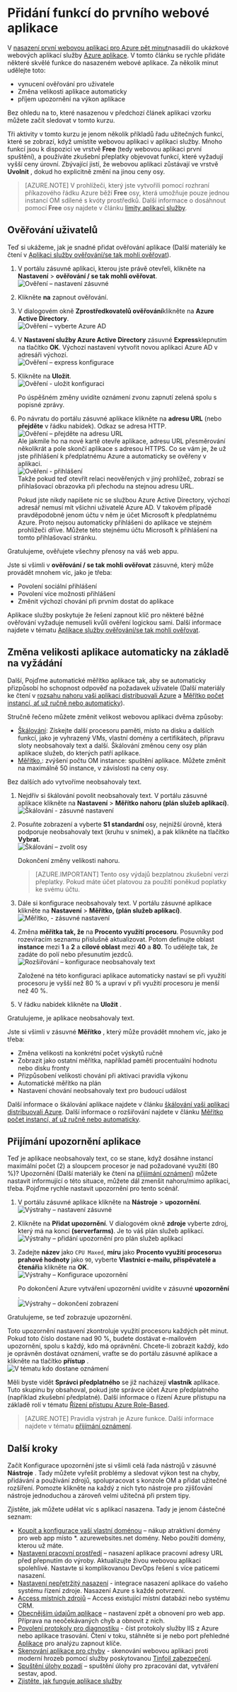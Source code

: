 <properties
    pageTitle="Přidání funkcí do prvního webové aplikace"
    description="Přidání zajímavých funkcí pro webovou aplikaci první za několik minut."
    services="app-service\web"
    documentationCenter=""
    authors="cephalin"
    manager="wpickett"
    editor=""
/>

<tags
    ms.service="app-service-web"
    ms.workload="web"
    ms.tgt_pltfrm="na"
    ms.devlang="na"
    ms.topic="hero-article"
    ms.date="05/12/2016"
    ms.author="cephalin"
/>

# <a name="add-functionality-to-your-first-web-app"></a>Přidání funkcí do prvního webové aplikace

V [nasazení první webovou aplikaci pro Azure pět minut](app-service-web-get-started.md)nasadili do ukázkové webových aplikací služby [Azure aplikace](../app-service/app-service-value-prop-what-is.md). V tomto článku se rychle přidáte některé skvělé funkce do nasazeném webové aplikace. Za několik minut udělejte toto:

- vynucení ověřování pro uživatele
- Změna velikosti aplikace automaticky
- příjem upozornění na výkon aplikace

Bez ohledu na to, které nasazenou v předchozí článek aplikaci vzorku můžete začít sledovat v tomto kurzu.

Tři aktivity v tomto kurzu je jenom několik příkladů řadu užitečných funkcí, které se zobrazí, když umístíte webovou aplikaci v aplikaci služby. Mnoho funkcí jsou k dispozici ve vrstvě **Free** (tedy webovou aplikaci první spuštění), a používáte zkušební přeplatky objevovat funkcí, které vyžadují vyšší ceny úrovní. Zbývající jistí, že webovou aplikaci zůstávají ve vrstvě **Uvolnit** , dokud ho explicitně změní na jinou ceny osy.

>[AZURE.NOTE] V prohlížeči, který jste vytvořili pomocí rozhraní příkazového řádku Azure běží **Free** osy, která umožňuje pouze jednou instancí OM sdílené s kvóty prostředků. Další informace o dosáhnout pomocí **Free** osy najdete v článku [limity aplikaci služby](../azure-subscription-service-limits.md#app-service-limits).

## <a name="authenticate-your-users"></a>Ověřování uživatelů

Teď si ukážeme, jak je snadné přidat ověřování aplikace (Další materiály ke čtení v [Aplikaci služby ověřování/se tak mohli ověřovat](https://azure.microsoft.com/blog/announcing-app-service-authentication-authorization/)).

1. V portálu zásuvné aplikaci, kterou jste právě otevřeli, klikněte na **Nastavení** > **ověřování / se tak mohli ověřovat**.  
    ![Ověření – nastavení zásuvné](./media/app-service-web-get-started/aad-login-settings.png)

2. Klikněte **na** zapnout ověřování.  

4. V dialogovém okně **Zprostředkovatelů ověřování**klikněte na **Azure Active Directory**.  
    ![Ověření – vyberte Azure AD](./media/app-service-web-get-started/aad-login-config.png)

5. V **Nastavení služby Azure Active Directory** zásuvné **Express**klepnutím na tlačítko **OK**. Výchozí nastavení vytvořit novou aplikaci Azure AD v adresáři výchozí.  
 ![Ověření – express konfigurace](./media/app-service-web-get-started/aad-login-express.png)

6. Klikněte na **Uložit**.  
    ![Ověření - uložit konfiguraci](./media/app-service-web-get-started/aad-login-save.png)

    Po úspěšném změny uvidíte oznámení zvonu zapnutí zelená spolu s popisné zprávy.

7. Po návratu do portálu zásuvné aplikace klikněte na **adresu URL** (nebo **přejděte** v řádku nabídek). Odkaz se adresa HTTP.  
    ![Ověření – přejděte na adresu URL](./media/app-service-web-get-started/aad-login-browse-click.png)  
    Ale jakmile ho na nové kartě otevře aplikace, adresu URL přesměrování několikrát a pole skončí aplikace s adresou HTTPS. Co se vám je, že už jste přihlášení k předplatnému Azure a automaticky se ověřeny v aplikaci.  
    ![Ověření - přihlášení](./media/app-service-web-get-started/aad-login-browse-http-postclick.png)  
    Takže pokud teď otevřít relaci neověřených v jiný prohlížeč, zobrazí se přihlašovací obrazovka při přechodu na stejnou adresu URL.  
    <!-- ![Authenticate - login page](./media/app-service-web-get-started/aad-login-browse.png)  -->
   Pokud jste nikdy napíšete nic se službou Azure Active Directory, výchozí adresář nemusí mít všichni uživatelé Azure AD. V takovém případě pravděpodobně jenom účtu v něm je účet Microsoft k předplatnému Azure. Proto nejsou automaticky přihlášeni do aplikace ve stejném prohlížeči dříve.
   Můžete této stejnému účtu Microsoft k přihlášení na tomto přihlašovací stránku.

Gratulujeme, ověřujete všechny přenosy na váš web appu.

Jste si všimli v **ověřování / se tak mohli ověřovat** zásuvné, který může provádět mnohem víc, jako je třeba:

- Povolení sociální přihlášení
- Povolení více možnosti přihlášení
- Změnit výchozí chování při prvním dostat do aplikace

Aplikace služby poskytuje že řešení zapnout klíč pro některé běžné ověřování vyžaduje nemuseli kvůli ověření logickou sami.
Další informace najdete v tématu [Aplikace služby ověřování/se tak mohli ověřovat](https://azure.microsoft.com/blog/announcing-app-service-authentication-authorization/).

## <a name="scale-your-app-automatically-based-on-demand"></a>Změna velikosti aplikace automaticky na základě na vyžádání

Další, Pojďme automatické měřítko aplikace tak, aby se automaticky přizpůsobí ho schopnost odpověď na požadavek uživatele (Další materiály ke čtení v [rozsahu nahoru vaši aplikaci distribuovali Azure](web-sites-scale.md) a [Měřítko počet instancí, ať už ručně nebo automaticky](../monitoring-and-diagnostics/insights-how-to-scale.md)).

Stručně řečeno můžete změnit velikost webovou aplikaci dvěma způsoby:

- [Škálování](https://en.wikipedia.org/wiki/Scalability#Horizontal_and_vertical_scaling): Získejte další procesoru paměti, místo na disku a dalších funkcí, jako je vyhrazený VMs, vlastní domény a certifikátech, přípravu sloty neobsahovaly text a další. Škálování změnou ceny osy plán aplikace služeb, do kterých patří aplikace.
- [Měřítko,](https://en.wikipedia.org/wiki/Scalability#Horizontal_and_vertical_scaling): zvýšení počtu OM instance: spuštění aplikace.
Můžete změnit na maximálně 50 instance, v závislosti na ceny osy.

Bez dalších ado vytvoříme neobsahovaly text.

1. Nejdřív si škálování povolit neobsahovaly text. V portálu zásuvné aplikace klikněte na **Nastavení** > **Měřítko nahoru (plán služeb aplikací)**.  
    ![Škálování - zásuvné nastavení](./media/app-service-web-get-started/scale-up-settings.png)

2. Posuňte zobrazení a vyberte **S1 standardní** osy, nejnižší úrovně, která podporuje neobsahovaly text (kruhu v snímek), a pak klikněte na tlačítko **Vybrat**.  
    ![Škálování – zvolit osy](./media/app-service-web-get-started/scale-up-select.png)

    Dokončení změny velikosti nahoru.

    >[AZURE.IMPORTANT] Tento osy výdajů bezplatnou zkušební verzi přeplatky. Pokud máte účet platovou za použití poněkud poplatky ke svému účtu.

3. Dále si konfigurace neobsahovaly text. V portálu zásuvné aplikace klikněte na **Nastavení** > **Měřítko, (plán služeb aplikací)**.  
    ![Měřítko, - zásuvné nastavení](./media/app-service-web-get-started/scale-out-settings.png)

4. Změna **měřítka tak, že** na **Procento využití procesoru**. Posuvníky pod rozevíracím seznamu příslušně aktualizovat. Potom definujte oblast **instance** mezi **1** a **2** a **cílové oblast** mezi **40** a **80**. To udělejte tak, že zadáte do polí nebo přesunutím jezdců.  
 ![Rozšiřování – konfigurace neobsahovaly text](./media/app-service-web-get-started/scale-out-configure.png)

    Založené na této konfiguraci aplikace automaticky nastaví se při využití procesoru je vyšší než 80 % a upraví v při využití procesoru je menší než 40 %.

5. V řádku nabídek klikněte na **Uložit** .

Gratulujeme, je aplikace neobsahovaly text.

Jste si všimli v zásuvné **Měřítko** , který může provádět mnohem víc, jako je třeba:

- Změna velikosti na konkrétní počet výskytů ručně
- Zobrazit jako ostatní měřítka, například paměti procentuální hodnotu nebo disku fronty
- Přizpůsobení velikosti chování při aktivaci pravidla výkonu
- Automatické měřítko na plán
- Nastavení chování neobsahovaly text pro budoucí událost

Další informace o škálování aplikace najdete v článku [škálování vaši aplikaci distribuovali Azure](../app-service-web/web-sites-scale.md). Další informace o rozšiřování najdete v článku [Měřítko počet instancí, ať už ručně nebo automaticky](../monitoring-and-diagnostics/insights-how-to-scale.md).

## <a name="receive-alerts-for-your-app"></a>Přijímání upozornění aplikace

Teď je aplikace neobsahovaly text, co se stane, když dosáhne instancí maximální počet (2) a sloupcem procesor je nad požadované využití (80 %)?
Upozornění (Další materiály ke čtení na [přijímání oznámení](../monitoring-and-diagnostics/insights-receive-alert-notifications.md)) můžete nastavit informující o této situace, můžete dál zmenšit nahoru/mimo aplikaci, třeba. Pojďme rychle nastavit upozornění pro tento scénář.

1. V portálu zásuvné aplikace klikněte na **Nástroje** > **upozornění**.  
    ![Výstrahy – nastavení zásuvné](./media/app-service-web-get-started/alert-settings.png)

2. Klikněte na **Přidat upozornění**. V dialogovém okně **zdroje** vyberte zdroj, který má na konci **(serverfarms)**. Je to váš plán služeb aplikací.  
    ![Výstrahy – přidání upozornění pro plán služeb aplikací](./media/app-service-web-get-started/alert-add.png)

3. Zadejte **název** jako `CPU Maxed`, **míru** jako **Procento využití procesoru**a **prahové hodnoty** jako `90`, vyberte **Vlastníci e-mailu, přispěvatelé a čtenáři**a klikněte na **OK**.   
 ![Výstrahy – Konfigurace upozornění](./media/app-service-web-get-started/alert-configure.png)

    Po dokončení Azure vytváření upozornění uvidíte v zásuvné **upozornění** .  
    ![Výstrahy – dokončení zobrazení](./media/app-service-web-get-started/alert-done.png)

Gratulujeme, se teď zobrazuje upozornění.

Toto upozornění nastavení zkontroluje využití procesoru každých pět minut. Pokud toto číslo dostane nad 90 %, budete dostávat e-mailovém upozornění, spolu s každý, kdo má oprávnění. Chcete-li zobrazit každý, kdo je oprávněn dostávat oznámení, vraťte se do portálu zásuvné aplikace a klikněte na tlačítko **přístup** .  
![V tématu kdo dostane oznámení](./media/app-service-web-get-started/alert-rbac.png)

Měli byste vidět **Správci předplatného** se již nacházejí **vlastník** aplikace. Tuto skupinu by obsahoval, pokud jste správce účet Azure předplatného (například zkušební předplatné). Další informace o řízení Azure přístupu na základě rolí v tématu [Řízení přístupu Azure Role-Based](../active-directory/role-based-access-control-configure.md).

> [AZURE.NOTE] Pravidla výstrah je Azure funkce. Další informace najdete v tématu [přijímání oznámení](../monitoring-and-diagnostics/insights-receive-alert-notifications.md).

## <a name="next-steps"></a>Další kroky

Začít Konfigurace upozornění jste si všimli celá řada nástrojů v zásuvné **Nástroje** . Tady můžete vyřešit problémy a sledovat výkon test na chyby, přidávání a používání zdrojů, spolupracovat s konzole OM a přidat užitečné rozšíření. Pomozte klikněte na každý z nich tyto nástroje pro zjišťování nástroje jednoduchou a zároveň velmi užitečná při prstem tipy.

Zjistěte, jak můžete udělat víc s aplikací nasazena. Tady je jenom částečné seznam:

- [Koupit a konfigurace vaší vlastní doménou](custom-dns-web-site-buydomains-web-app.md) – nákup atraktivní domény pro web app místo *. azurewebsites.net domény. Nebo použití domény, kterou už máte.
- [Nastavení pracovní prostředí](web-sites-staged-publishing.md) – nasazení aplikace pracovní adresy URL před přepnutím do výroby. Aktualizujte živou webovou aplikaci spolehlivé. Nastavte si komplikovanou DevOps řešení s více paticemi nasazení.
- [Nastavení nepřetržitý nasazení](app-service-continuous-deployment.md) - integrace nasazení aplikace do vašeho systému řízení zdroje. Nasazení Azure s každé potvrzení.
- [Access místních zdrojů](web-sites-hybrid-connection-get-started.md) – Access existující místní databázi nebo systému CRM.
- [Obecnějším údajům aplikace](web-sites-backup.md) – nastavení zpět a obnovení pro web app. Příprava na neočekávaných chyb a obnovit z nich.
- [Povolení protokoly pro diagnostiku](web-sites-enable-diagnostic-log.md) - číst protokoly služby IIS z Azure nebo aplikace trasování. Čtení v toku, stáhněte si je nebo port přehledné [Aplikace](../application-insights/app-insights-overview.md) pro analýzu zapnout klíče.
- [Skenování aplikace pro chyby](https://azure.microsoft.com/blog/web-vulnerability-scanning-for-azure-app-service-powered-by-tinfoil-security/) -
skenování webovou aplikaci proti moderní hrozeb pomocí služby poskytovanou [Tinfoil zabezpečení](https://www.tinfoilsecurity.com/).
- [Spuštění úlohy pozadí](../azure-functions/functions-overview.md) – spuštění úlohy pro zpracování dat, vytváření sestav, apod.
- [Zjistěte, jak funguje aplikace služby](../app-service/app-service-how-works-readme.md)
